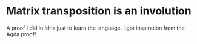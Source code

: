 # Matrix transposition is an involution
A proof I did in Idris just to learn the language. I got inspiration from the Agda proof!